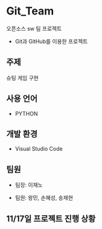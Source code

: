 # Git_Team
오픈소스 sw 팀 프로젝트
  * Git과 GitHub를 이용한 프로젝트

## 주제

슈팅 게임 구현

## 사용 언어

* PYTHON

## 개발 환경

* Visual Studio Code


## 팀원

* 팀장: 이재노

* 팀원: 왕민, 손혜성, 송재현

## 11/17일 프로젝트 진행 상황
